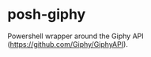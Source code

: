posh-giphy
==========

Powershell wrapper around the Giphy API (https://github.com/Giphy/GiphyAPI).

